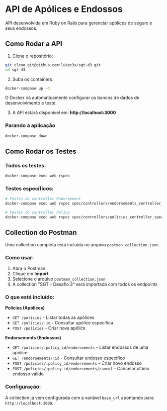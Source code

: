 # API de Apólices e Endossos

API desenvolvida em Ruby on Rails para gerenciar apólices de seguro e seus endossos.

## Como Rodar a API

1. Clone o repositório:
```bash
git clone git@github.com:lukec3x/sgt-d3.git
cd sgt-d3
```

2. Suba os containers:
```bash
docker-compose up -d
```

O Docker irá automaticamente configurar os bancos de dados de desenvolvimento e teste.

3. A API estará disponível em: **http://localhost:3000**

### Parando a aplicação

```bash
docker-compose down
```

## Como Rodar os Testes

### Todos os testes:
```bash
docker-compose exec web rspec
```

### Testes específicos:
```bash
# Testes do controller Endorsement
docker-compose exec web rspec spec/controllers/endorsements_controller_spec.rb

# Testes do controller Policy
docker-compose exec web rspec spec/controllers/policies_controller_spec.rb
```

## Collection do Postman

Uma collection completa está incluída no arquivo `postman_collection.json`.

### Como usar:

1. Abra o Postman
2. Clique em **Import**
3. Selecione o arquivo `postman_collection.json`
4. A collection "SGT - Desafio 3" será importada com todos os endpoints

### O que está incluído:

**Policies (Apólices)**
- `GET /policies` - Listar todas as apólices
- `GET /policies/:id` - Consultar apólice específica
- `POST /policies` - Criar nova apólice

**Endorsements (Endossos)**
- `GET /policies/:policy_id/endorsements` - Listar endossos de uma apólice
- `GET /endorsements/:id` - Consultar endosso específico
- `POST /policies/:policy_id/endorsements` - Criar novo endosso
- `POST /policies/:policy_id/endorsements/cancel` - Cancelar último endosso válido

### Configuração:

A collection já vem configurada com a variável `base_url` apontando para `http://localhost:3000`.
